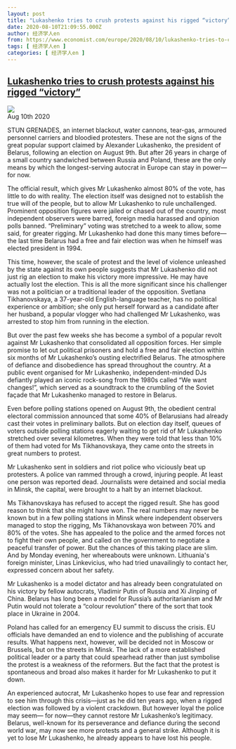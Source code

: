 ```yaml
---
layout: post
title: "Lukashenko tries to crush protests against his rigged “victory”"
date: 2020-08-10T21:09:55.000Z
author: 经济学人en
from: https://www.economist.com/europe/2020/08/10/lukashenko-tries-to-crush-protests-against-his-rigged-victory
tags: [ 经济学人en ]
categories: [ 经济学人en ]
---
```

<!--1597093795000-->
[Lukashenko tries to crush protests against his rigged “victory”](https://www.economist.com/europe/2020/08/10/lukashenko-tries-to-crush-protests-against-his-rigged-victory)
------

<div>
<img src="https://images.weserv.nl/?url=www.economist.com/sites/default/files/20200815_EUP502.jpg"/><div></div><aside ><div ><time itemscope="" itemType="http://schema.org/DateTime" dateTime="2020-08-10T00:00:00Z" >Aug 10th 2020</time><meta itemProp="author" content="The Economist"/></div></aside><p >STUN GRENADES, an internet blackout, water cannons, tear-gas, armoured personnel carriers and bloodied protesters. These are not the signs of the great popular support claimed by Alexander Lukashenko, the president of Belarus, following an election on August 9th. But after 26 years in charge of a small country sandwiched between Russia and Poland, these are the only means by which the longest-serving autocrat in Europe can stay in power—for now.</p><p >The official result, which gives Mr Lukashenko almost 80% of the vote, has little to do with reality. The election itself was designed not to establish the true will of the people, but to allow Mr Lukashenko to rule unchallenged. Prominent opposition figures were jailed or chased out of the country, most independent observers were barred, foreign media harassed and opinion polls banned. “Preliminary” voting was stretched to a week to allow, some said, for greater rigging. Mr Lukashenko had done this many times before—the last time Belarus had a free and fair election was when he himself was elected president in 1994.</p><div  id="gpt-ad-slot-1" data-test-id="Inline Ad"></div><p >This time, however, the scale of protest and the level of violence unleashed by the state against its own people suggests that Mr Lukashenko did not just rig an election to make his victory more impressive. He may have actually lost the election. This is all the more significant since his challenger was not a politician or a traditional leader of the opposition. Svetlana Tikhanovskaya, a 37-year-old English-language teacher, has no political experience or ambition; she only put herself forward as a candidate after her husband, a popular vlogger who had challenged Mr Lukashenko, was arrested to stop him from running in the election.</p><p >But over the past few weeks she has become a symbol of a popular revolt against Mr Lukashenko that consolidated all opposition forces. Her simple promise to let out political prisoners and hold a free and fair election within six months of Mr Lukashenko’s ousting electrified Belarus. The atmosphere of defiance and disobedience has spread throughout the country. At a public event organised for Mr Lukashenko, independent-minded DJs defiantly played an iconic rock-song from the 1980s called “We want changes!”, which served as a soundtrack to the crumbling of the Soviet façade that Mr Lukashenko managed to restore in Belarus.</p><p >Even before polling stations opened on August 9th, the obedient central electoral commission announced that some 40% of Belarusians had already cast their votes in preliminary ballots. But on election day itself, queues of voters outside polling stations eagerly waiting to get rid of Mr Lukashenko stretched over several kilometres. When they were told that less than 10% of them had voted for Ms Tikhanovskaya, they came onto the streets in great numbers to protest.</p><p >Mr Lukashenko sent in soldiers and riot police who viciously beat up protesters. A police van rammed through a crowd, injuring people. At least one person was reported dead. Journalists were detained and social media in Minsk, the capital, were brought to a halt by an internet blackout.</p><div  id="gpt-ad-slot-2" data-test-id="Inline Ad"></div><p >Ms Tikhanovskaya has refused to accept the rigged result. She has good reason to think that she might have won. The real numbers may never be known but in a few polling stations in Minsk where independent observers managed to stop the rigging, Ms Tikhanovskaya won between 70% and 80% of the votes. She has appealed to the police and the armed forces not to fight their own people, and called on the government to negotiate a peaceful transfer of power. But the chances of this taking place are slim. And by Monday evening, her whereabouts were unknown. Lithuania&#x27;s foreign minister, Linas Linkevicius, who had tried unavailingly to contact her, expressed concern about her safety. </p><p >Mr Lukashenko is a model dictator and has already been congratulated on his victory by fellow autocrats, Vladimir Putin of Russia and Xi Jinping of China. Belarus has long been a model for Russia’s authoritarianism and Mr Putin would not tolerate a “colour revolution” there of the sort that took place in Ukraine in 2004.</p><p >Poland has called for an emergency EU summit to discuss the crisis. EU officials have demanded an end to violence and the publishing of accurate results. What happens next, however, will be decided not in Moscow or Brussels, but on the streets in Minsk. The lack of a more established political leader or a party that could spearhead rather than just symbolise the protest is a weakness of the reformers. But the fact that the protest is spontaneous and broad also makes it harder for Mr Lukashenko to put it down.</p><p >An experienced autocrat, Mr Lukashenko hopes to use fear and repression to see him through this crisis—just as he did ten years ago, when a rigged election was followed by a violent crackdown. But however loyal the police may seem— for now—they cannot restore Mr Lukashenko’s legitimacy. Belarus, well-known for its perseverance and defiance during the second world war, may now see more protests and a general strike. Although it is yet to lose Mr Lukashenko, he already appears to have lost his people.</p>
</div>
